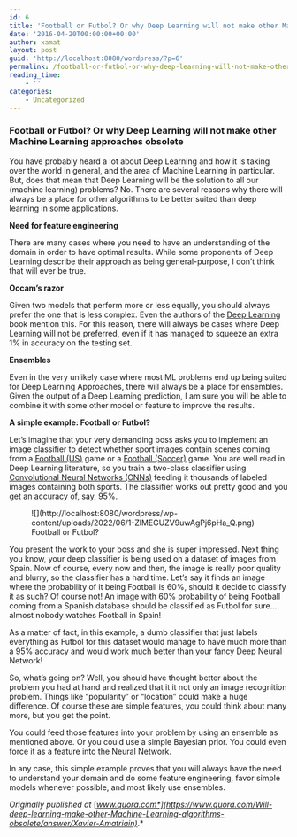 ```yaml
---
id: 6
title: 'Football or Futbol? Or why Deep Learning will not make other Machine Learning approaches obsolete'
date: '2016-04-20T00:00:00+00:00'
author: xamat
layout: post
guid: 'http://localhost:8080/wordpress/?p=6'
permalink: /football-or-futbol-or-why-deep-learning-will-not-make-other-machine-learning-approaches-obsolete-666658ed4167/
reading_time:
    - ''
categories:
    - Uncategorized
---
```


### Football or Futbol? Or why Deep Learning will not make other Machine Learning approaches obsolete

You have probably heard a lot about Deep Learning and how it is taking over the world in general, and the area of Machine Learning in particular. But, does that mean that Deep Learning will be the solution to all our (machine learning) problems? No. There are several reasons why there will always be a place for other algorithms to be better suited than deep learning in some applications.

**Need for feature engineering**

There are many cases where you need to have an understanding of the domain in order to have optimal results. While some proponents of Deep Learning describe their approach as being general-purpose, I don’t think that will ever be true.

**Occam’s razor**

Given two models that perform more or less equally, you should always prefer the one that is less complex. Even the authors of the [Deep Learning](http://www.deeplearningbook.org/) book mention this. For this reason, there will always be cases where Deep Learning will not be preferred, even if it has managed to squeeze an extra 1% in accuracy on the testing set.

**Ensembles**

Even in the very unlikely case where most ML problems end up being suited for Deep Learning Approaches, there will always be a place for ensembles. Given the output of a Deep Learning prediction, I am sure you will be able to combine it with some other model or feature to improve the results.

**A simple example: Football or Futbol?**

Let’s imagine that your very demanding boss asks you to implement an image classifier to detect whether sport images contain scenes coming from a [Football (US)](https://www.quora.com/topic/Football-US) game or a [Football (Soccer)](https://www.quora.com/topic/Football-Soccer-2) game. You are well read in Deep Learning literature, so you train a two-class classifier using [Convolutional Neural Networks (CNNs)](https://www.quora.com/topic/Convolutional-Neural-Networks-CNNs) feeding it thousands of labeled images containing both sports. The classifier works out pretty good and you get an accuracy of, say, 95%.

<figure>![](http://localhost:8080/wordpress/wp-content/uploads/2022/06/1-ZlMEGUZV9uwAgPj6pHa_Q.png)<figcaption>Football or Futbol?</figcaption></figure>You present the work to your boss and she is super impressed. Next thing you know, your deep classifier is being used on a dataset of images from Spain. Now of course, every now and then, the image is really poor quality and blurry, so the classifier has a hard time. Let’s say it finds an image where the probability of it being Football is 60%, should it decide to classify it as such? Of course not! An image with 60% probability of being Football coming from a Spanish database should be classified as Futbol for sure… almost nobody watches Football in Spain!

As a matter of fact, in this example, a dumb classifier that just labels everything as Futbol for this dataset would manage to have much more than a 95% accuracy and would work much better than your fancy Deep Neural Network!

So, what’s going on? Well, you should have thought better about the problem you had at hand and realized that it it not only an image recognition problem. Things like “popularity” or “location” could make a huge difference. Of course these are simple features, you could think about many more, but you get the point.

You could feed those features into your problem by using an ensemble as mentioned above. Or you could use a simple Bayesian prior. You could even force it as a feature into the Neural Network.

In any case, this simple example proves that you will always have the need to understand your domain and do some feature engineering, favor simple models whenever possible, and most likely use ensembles.

*Originally published at* [*www.quora.com*](https://www.quora.com/Will-deep-learning-make-other-Machine-Learning-algorithms-obsolete/answer/Xavier-Amatriain)*.*